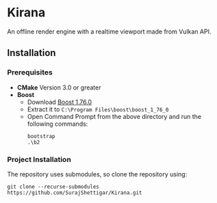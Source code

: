 # Kirana

An offline render engine with a realtime viewport made from Vulkan API.

## Installation

### Prerequisites

- <b>CMake</b> Version 3.0 or greater
- <b>Boost</b>
    - Download [Boost 1.76.0](https://boostorg.jfrog.io/artifactory/main/release/1.76.0/source/)
    - Extract it to `C:\Program Files\boost\boost_1_76_0`
    - Open Command Prompt from the above directory and run the following commands:
        ```
        bootstrap
        .\b2
        ```

### Project Installation

The repository uses submodules, so clone the repository using:

```
git clone --recurse-submodules https://github.com/SurajShettigar/Kirana.git
```

